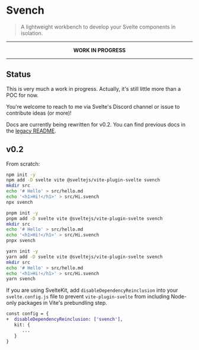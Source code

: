 # Svench

> A lightweight workbench to develop your Svelte components in isolation.

---

<p align="center">
  <strong>WORK IN PROGRESS</strong>
</p>

---

## Status

This is very much a work in progress. Actually, it's still little more than a POC for now.

You're welcome to reach to me via Svelte's Discord channel or issue to contribute ideas (or more)!

Docs are currently being rewritten for v0.2. You can find previous docs in the [legacy README](https://github.com/rixo/svench/tree/v0.1#readme).

## v0.2

From scratch:

```bash
npm init -y
npm add -D svelte vite @sveltejs/vite-plugin-svelte svench
mkdir src
echo '# Hello' > src/hello.md
echo '<h1>Hi!</h1>' > src/Hi.svench
npx svench
```

```bash
pnpm init -y
pnpm add -D svelte vite @sveltejs/vite-plugin-svelte svench
mkdir src
echo '# Hello' > src/hello.md
echo '<h1>Hi!</h1>' > src/Hi.svench
pnpx svench
```

```bash
yarn init -y
yarn add -D svelte vite @sveltejs/vite-plugin-svelte svench
mkdir src
echo '# Hello' > src/hello.md
echo '<h1>Hi!</h1>' > src/Hi.svench
yarn svench
```

If you are using SvelteKit, add `disableDependencyReinclusion` into your `svelte.config.js` file to prevent `vite-plugin-svelte` from including
Node-only packages in Vite's prebundling step.

```diff
const config = {
+  disableDependencyReinclusion: ['svench'],
   kit: {
      ...
   }
}
```

